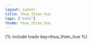 ```yaml
--- 
layout: sieutv
title: thua_thien_hue
tags: ["vntv"]
thumb: thua_thien_hue
---
```

{% include tvadv key=thua_thien_hue %}
